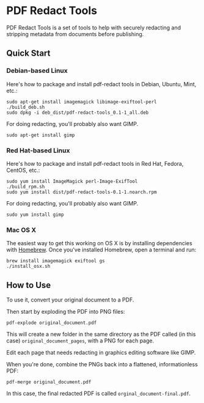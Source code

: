 # PDF Redact Tools

PDF Redact Tools is a set of tools to help with securely redacting and stripping metadata from documents before publishing.

## Quick Start

### Debian-based Linux

Here's how to package and install pdf-redact tools in Debian, Ubuntu, Mint, etc.:

    sudo apt-get install imagemagick libimage-exiftool-perl
    ./build_deb.sh
    sudo dpkg -i deb_dist/pdf-redact-tools_0.1-1_all.deb

For doing redacting, you'll probably also want GIMP.

    sudo apt-get install gimp

### Red Hat-based Linux

Here's how to package and install pdf-redact tools in Red Hat, Fedora, CentOS, etc.:

    sudo yum install ImageMagick perl-Image-ExifTool
    ./build_rpm.sh
    sudo yum install dist/pdf-redact-tools-0.1-1.noarch.rpm

For doing redacting, you'll probably also want GIMP.

    sudo yum install gimp

### Mac OS X

The easiest way to get this working on OS X is by installing dependencies with [Homebrew](http://brew.sh/). Once you've installed Homebrew, open a terminal and run:

    brew install imagemagick exiftool gs
    ./install_osx.sh

## How to Use

To use it, convert your original document to a PDF.

Then start by exploding the PDF into PNG files:

    pdf-explode original_document.pdf

This will create a new folder in the same directory as the PDF called (in this case) `original_document_pages`, with a PNG for each page.

Edit each page that needs redacting in graphics editing software like GIMP.

When you're done, combine the PNGs back into a flattened, informationless PDF:

    pdf-merge original_document.pdf

In this case, the final redacted PDF is called `orginal_document-final.pdf`.
